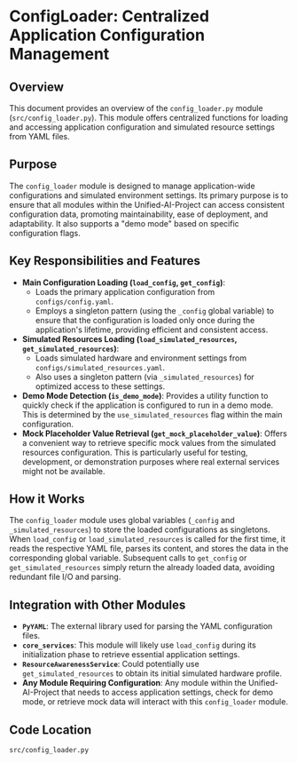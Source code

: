 # ConfigLoader: Centralized Application Configuration Management

## Overview

This document provides an overview of the `config_loader.py` module (`src/config_loader.py`). This module offers centralized functions for loading and accessing application configuration and simulated resource settings from YAML files.

## Purpose

The `config_loader` module is designed to manage application-wide configurations and simulated environment settings. Its primary purpose is to ensure that all modules within the Unified-AI-Project can access consistent configuration data, promoting maintainability, ease of deployment, and adaptability. It also supports a "demo mode" based on specific configuration flags.

## Key Responsibilities and Features

*   **Main Configuration Loading (`load_config`, `get_config`)**:
    *   Loads the primary application configuration from `configs/config.yaml`.
    *   Employs a singleton pattern (using the `_config` global variable) to ensure that the configuration is loaded only once during the application's lifetime, providing efficient and consistent access.
*   **Simulated Resources Loading (`load_simulated_resources`, `get_simulated_resources`)**:
    *   Loads simulated hardware and environment settings from `configs/simulated_resources.yaml`.
    *   Also uses a singleton pattern (via `_simulated_resources`) for optimized access to these settings.
*   **Demo Mode Detection (`is_demo_mode`)**: Provides a utility function to quickly check if the application is configured to run in a demo mode. This is determined by the `use_simulated_resources` flag within the main configuration.
*   **Mock Placeholder Value Retrieval (`get_mock_placeholder_value`)**: Offers a convenient way to retrieve specific mock values from the simulated resources configuration. This is particularly useful for testing, development, or demonstration purposes where real external services might not be available.

## How it Works

The `config_loader` module uses global variables (`_config` and `_simulated_resources`) to store the loaded configurations as singletons. When `load_config` or `load_simulated_resources` is called for the first time, it reads the respective YAML file, parses its content, and stores the data in the corresponding global variable. Subsequent calls to `get_config` or `get_simulated_resources` simply return the already loaded data, avoiding redundant file I/O and parsing.

## Integration with Other Modules

*   **`PyYAML`**: The external library used for parsing the YAML configuration files.
*   **`core_services`**: This module will likely use `load_config` during its initialization phase to retrieve essential application settings.
*   **`ResourceAwarenessService`**: Could potentially use `get_simulated_resources` to obtain its initial simulated hardware profile.
*   **Any Module Requiring Configuration**: Any module within the Unified-AI-Project that needs to access application settings, check for demo mode, or retrieve mock data will interact with this `config_loader` module.

## Code Location

`src/config_loader.py`